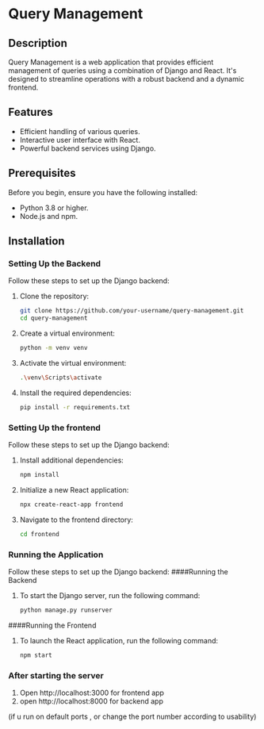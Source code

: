# Query Management

## Description
Query Management is a web application that provides efficient management of queries using a combination of Django and React. It's designed to streamline operations with a robust backend and a dynamic frontend.

## Features
- Efficient handling of various queries.
- Interactive user interface with React.
- Powerful backend services using Django.

## Prerequisites
Before you begin, ensure you have the following installed:
- Python 3.8 or higher.
- Node.js and npm.

## Installation

### Setting Up the Backend
Follow these steps to set up the Django backend:
1. Clone the repository:
   ```bash
   git clone https://github.com/your-username/query-management.git
   cd query-management
2. Create a virtual environment:
   ```bash
   python -m venv venv
3. Activate the virtual environment:

   ```bash
   .\venv\Scripts\activate

4. Install the required dependencies:
   ```bash
   pip install -r requirements.txt

### Setting Up the frontend
Follow these steps to set up the Django backend:
1. Install additional dependencies:
   ```bash
   npm install

2. Initialize a new React application:
   ```bash
   npx create-react-app frontend
   
3. Navigate to the frontend directory:

   ```bash
   cd frontend
### Running the Application
Follow these steps to set up the Django backend:
####Running the Backend
1. To start the Django server, run the following command:
   ```bash
   python manage.py runserver


####Running the Frontend
1. To launch the React application, run the following command:
   ```bash
   npm start

### After starting the server

1. Open http://localhost:3000 for frontend app
2. open http://localhost:8000 for backend app

(if u run on default ports , or change the port number according to usability)

